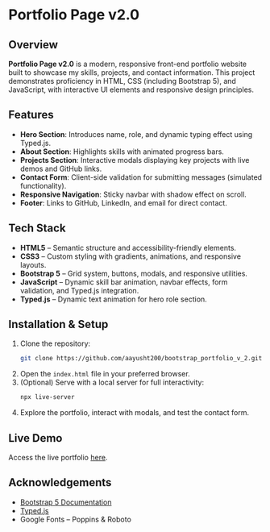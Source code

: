 # Portfolio Page v2.0

## Overview
**Portfolio Page v2.0** is a modern, responsive front-end portfolio website built to showcase my skills, projects, and contact information. This project demonstrates proficiency in HTML, CSS (including Bootstrap 5), and JavaScript, with interactive UI elements and responsive design principles.

## Features
- **Hero Section**: Introduces name, role, and dynamic typing effect using Typed.js.
- **About Section**: Highlights skills with animated progress bars.
- **Projects Section**: Interactive modals displaying key projects with live demos and GitHub links.
- **Contact Form**: Client-side validation for submitting messages (simulated functionality).
- **Responsive Navigation**: Sticky navbar with shadow effect on scroll.
- **Footer**: Links to GitHub, LinkedIn, and email for direct contact.

## Tech Stack
- **HTML5** – Semantic structure and accessibility-friendly elements.
- **CSS3** – Custom styling with gradients, animations, and responsive layouts.
- **Bootstrap 5** – Grid system, buttons, modals, and responsive utilities.
- **JavaScript** – Dynamic skill bar animation, navbar effects, form validation, and Typed.js integration.
- **Typed.js** – Dynamic text animation for hero role section.

## Installation & Setup
1. Clone the repository:  
   ```bash
   git clone https://github.com/aayusht200/bootstrap_portfolio_v_2.git
   ```
2. Open the `index.html` file in your preferred browser.
3. (Optional) Serve with a local server for full interactivity:  
   ```bash
   npx live-server
   ```
4. Explore the portfolio, interact with modals, and test the contact form.

## Live Demo
Access the live portfolio [here](https://aayusht200.github.io/bootstrap_portfolio_v_2/).


## Acknowledgements
- [Bootstrap 5 Documentation](https://getbootstrap.com/)
- [Typed.js](https://mattboldt.com/demos/typed-js/)
- Google Fonts – Poppins & Roboto
